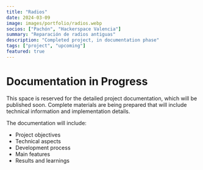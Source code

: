 ```yaml
---
title: "Radios"
date: 2024-03-09
image: images/portfolio/radios.webp
socios: ["Pachón", "Hackerspace Valencia"]
summary: "Reparación de radios antiguas"
description: "Completed project, in documentation phase"
tags: ["project", "upcoming"]
featured: true
---
```


# Documentation in Progress

This space is reserved for the detailed project documentation, which will be published soon. Complete materials are being prepared that will include technical information and implementation details.

The documentation will include:
- Project objectives
- Technical aspects
- Development process
- Main features
- Results and learnings

